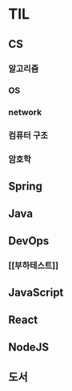 # TIL

## CS
### 알고리즘
### OS
### network
### 컴퓨터 구조
### 암호학

## Spring

## Java

## DevOps
### [[부하테스트]]

## JavaScript

## React

## NodeJS

## 도서
